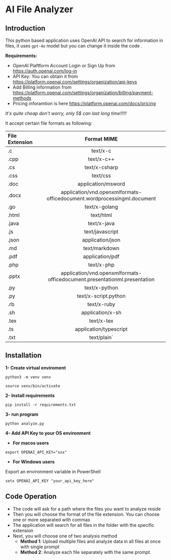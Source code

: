 # AI File Analyzer

## Introduction

This python based application uses OpenAI API to search for information in files, it uses `gpt-4o` model but you can change it inside the code .

**Requirements:**

- OpenAI Plaftform Account Login or Sign Up from https://auth.openai.com/log-in
- API Key: You can obtain it from https://platform.openai.com/settings/organization/api-keys
- Add Billing information from https://platform.openai.com/settings/organization/billing/payment-methods
- Pricing inforamtion is here https://platform.openai.com/docs/pricing

_It's quite cheap don't worry, only 5$ can last long time!!!!!_

It accept certain file formats as following:

| File Extension |                                Format MIME                                |
| :------------- | :-----------------------------------------------------------------------: |
| .c             |                                 text/x-c                                  |
| .cpp           |                                text/x-c++                                 |
| .cs            |                               text/x-csharp                               |
| .css           |                                 text/css                                  |
| .doc           |                            application/msword                             |
| .docx          |  application/vnd.openxmlformats-officedocument.wordprocessingml.document  |
| .go            |                               text/x-golang                               |
| .html          |                                 text/html                                 |
| .java          |                                text/x-java                                |
| .js            |                              text/javascript                              |
| .json          |                             application/json                              |
| .md            |                               text/markdown                               |
| .pdf           |                              application/pdf                              |
| .php           |                                text/x-php                                 |
| .pptx          | application/vnd.openxmlformats-officedocument.presentationml.presentation |
| .py            |                               text/x-python                               |
| .py            |                           text/x-script.python                            |
| .rb            |                                text/x-ruby                                |
| .sh            |                             application/x-sh                              |
| .tex           |                                text/x-tex                                 |
| .ts            |                          application/typescript                           |
| .txt           |                                text/plain`                                |

## Installation

**1- Create virtual enviroment**

`python3 -m venv venv`

`source venv/bin/activate`

**2- Install requirements**

`pip install -r requirements.txt`

**3- run program**

`python analyze.py`

**4- Add API Key to your OS environment**

- **For macos users**

`export OPENAI_API_KEY="xxx"`

- **For Windows users**

Export an environment variable in PowerShell

`setx OPENAI_API_KEY "your_api_key_here"`

## Code Operation

- The code will ask for a path where the files you want to analyze reside
- Then you will choose the format of the file extension. You can choose one or more separated with commas
- The application will search for all files in the folder with the specific extension
- Next, you will choose one of two analysis method
  - **Method 1**: Upload multiple files and analyze data in all files at once with single prompt
  - **Method 2**: Analyze each file separately with the same prompt.
